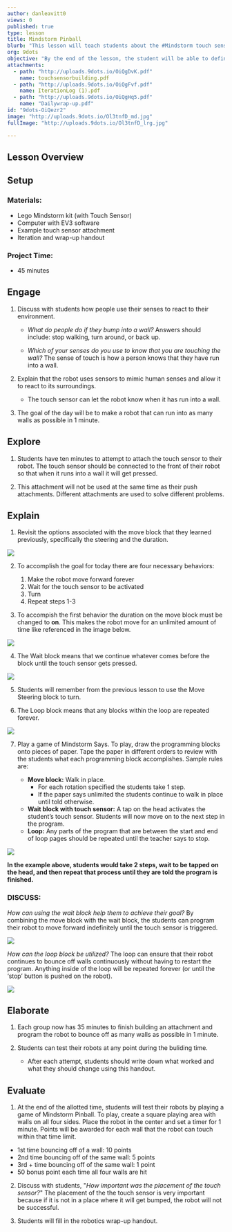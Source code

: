 ```yaml
---
author: danleavitt0
views: 0
published: true
type: lesson
title: Mindstorm Pinball
blurb: "This lesson will teach students about the #Mindstorm touch sensor as well as the wait and loop #programming blocks."
org: 9dots
objective: "By the end of the lesson, the student will be able to define a programming loop, explain the importance of sensors to programming a robot, and create a robot capable of running indefinitely and turning whenever it runs into a wall."
attachments: 
  - path: "http://uploads.9dots.io/OiQgDvK.pdf"
    name: touchsensorbuilding.pdf
  - path: "http://uploads.9dots.io/OiQgFvf.pdf"
    name: IterationLog (1).pdf
  - path: "http://uploads.9dots.io/OiQgHq5.pdf"
    name: "Dailywrap-up.pdf"
id: "9dots-OiQezr2"
image: "http://uploads.9dots.io/Ol3tnfD_md.jpg"
fullImage: "http://uploads.9dots.io/Ol3tnfD_lrg.jpg"

---
```


## Lesson Overview

## Setup

### Materials:

- Lego Mindstorm kit (with Touch Sensor)
- Computer with EV3 software
- Example touch sensor attachment
- Iteration and wrap-up handout

### Project Time:

- 45 minutes

## Engage

1. Discuss with students how people use their senses to react to their environment.
	- _What do people do if they bump into a wall?_
		Answers should include: stop walking, turn around, or back up.

	- _Which of your senses do you use to know that you are touching the wall?_
		The sense of touch is how a person knows that they have run into a wall.

2. Explain that the robot uses sensors to mimic human senses and allow it to react to its surroundings.
	- The touch sensor can let the robot know when it has run into a wall.

2. The goal of the day will be to make a robot that can run into as many walls as possible in 1 minute.

## Explore

1. Students have ten minutes to attempt to attach the touch sensor to their robot. The touch sensor should be connected to the front of their robot so that when it runs into a wall it will get pressed.

2. This attachment will not be used at the same time as their push attachments. Different attachments are used to solve different problems.

## Explain

1. Revisit the options associated with the move block that they learned previously, specifically the steering and the duration.

![](http://uploads.9dots.io/OiQh9jS_md.jpg) 

2. To accomplish the goal for today there are four necessary behaviors:

    1. Make the robot move forward forever
    2. Wait for the touch sensor to be activated
    3. Turn
    4. Repeat steps 1-3

3. To accompish the first behavior the duration on the move block must be changed to **on**. This makes the robot move for an unlimited amount of time like referenced in the image below.

![](http://uploads.9dots.io/OiQhIX8_md.jpg) 

4. The Wait block means that we continue whatever comes before the block until the touch sensor gets pressed.

![](http://uploads.9dots.io/OiQj0Nu_md.jpg) 

5. Students will remember from the previous lesson to use the Move Steering block to turn.

6. The Loop block means that any blocks within the loop are repeated forever.

![](http://uploads.9dots.io/OiQjPzY_md.jpg) 

7. Play a game of Mindstorm Says. To play, draw the programming blocks onto pieces of paper. Tape the paper in different orders to review with the students what each programming block accomplishes. Sample rules are:

    - **Move block:** Walk in place.
        - For each rotation specified the students take 1 step.
        - If the paper says unlimited the students continue to walk in place until told otherwise.
    - **Wait block with touch sensor:** A tap on the head activates the student’s touch sensor. Students will now move on to the next step in the program.
    - **Loop:** Any parts of the program that are between the start and end of loop pages should be repeated until the teacher says to stop.

![](http://uploads.9dots.io/OiQkWO7_md.jpg) 

**In the example above, students would take 2 steps, wait to be tapped on the head, and then repeat that process until they are told the program is finished.**

### DISCUSS:
_How can using the wait block help them to achieve their goal?_
By combining the move block with the wait block, the students can program their robot to move forward indefinitely until the touch sensor is triggered.

![](http://uploads.9dots.io/OiQnPLd_md.jpg) 

_How can the loop block be utilized?_
The loop can ensure that their robot continues to bounce off walls continuously without having to restart the program. Anything inside of the loop will be repeated forever (or until the ‘stop’ button is pushed on the robot).

![](http://uploads.9dots.io/OiQnT0b_md.jpg) 

## Elaborate

1. Each group now has 35 minutes to finish building an attachment and program the robot to bounce off as many walls as possible in 1 minute. 

2. Students can test their robots at any point during the buliding time.
	- After each attempt, students should write down what worked and what they should change using this handout. 

## Evaluate

1. At the end of the allotted time, students will test their robots by playing a game of Mindstorm Pinball.  To play, create a square playing area with walls on all four sides.  Place the robot in the center and set a timer for 1 minute. Points will be awarded for each wall that the robot can touch within that time limit.
  - 1st time bouncing off of a wall: 10 points
  - 2nd time bouncing off of the same wall:  5 points
  - 3rd + time bouncing off of the same wall: 1 point
  - 50 bonus point each time all four walls are hit

2. Discuss with students, "_How important was the placement of the touch sensor?_"
		The placement of the the touch sensor is very important because if it is not in a place where it will get bumped, the robot will not be successful.

3. Students will fill in the robotics wrap-up handout.
